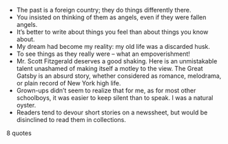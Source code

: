  - The past is a foreign country; they do things differently there.
 - You insisted on thinking of them as angels, even if they were fallen angels.
 - It’s better to write about things you feel than about things you know about.
 - My dream had become my reality: my old life was a discarded husk.
 - To see things as they really were – what an empoverishment!
 - Mr. Scott Fitzgerald deserves a good shaking. Here is an unmistakable talent unashamed of making itself a motley to the view. The Great Gatsby is an absurd story, whether considered as romance, melodrama, or plain record of New York high life.
 - Grown-ups didn’t seem to realize that for me, as for most other schoolboys, it was easier to keep silent than to speak. I was a natural oyster.
 - Readers tend to devour short stories on a newssheet, but would be disinclined to read them in collections.

8 quotes